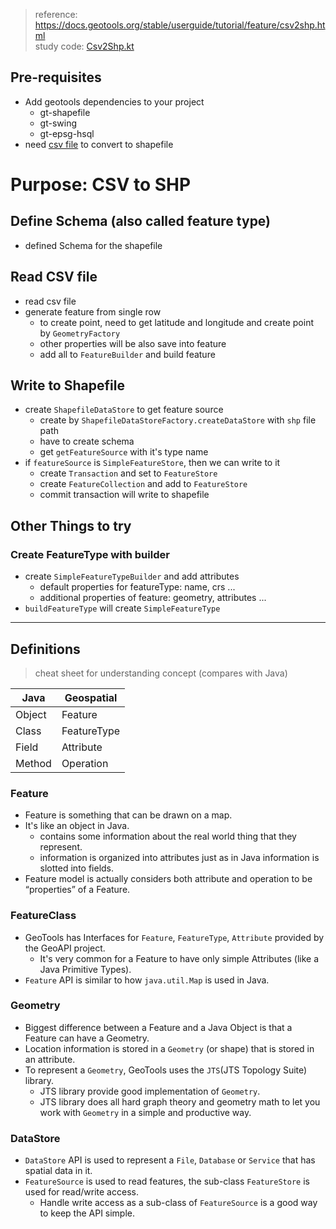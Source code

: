 > reference: https://docs.geotools.org/stable/userguide/tutorial/feature/csv2shp.html    
> study code: [Csv2Shp.kt](../src/main/kotlin/org/geotools/tutorial/feature/Csv2Shp.kt)

## Pre-requisites

- Add geotools dependencies to your project
    - gt-shapefile
    - gt-swing
    - gt-epsg-hsql
- need [csv file](../src/main/resources/tutorial/feature/locations.csv) to convert to shapefile

# Purpose: CSV to SHP

## Define Schema (also called feature type)

- defined Schema for the shapefile

## Read CSV file

- read csv file
- generate feature from single row
    - to create point, need to get latitude and longitude and create point by `GeometryFactory`
    - other properties will be also save into feature
    - add all to `FeatureBuilder` and build feature

## Write to Shapefile

- create `ShapefileDataStore` to get feature source
    - create by `ShapefileDataStoreFactory.createDataStore` with `shp` file path
    - have to create schema
    - get `getFeatureSource` with it's type name
- if `featureSource` is `SimpleFeatureStore`, then we can write to it
    - create `Transaction` and set to `FeatureStore`
    - create `FeatureCollection` and add to `FeatureStore`
    - commit transaction will write to shapefile

## Other Things to try

### Create FeatureType with builder

- create `SimpleFeatureTypeBuilder` and add attributes
    - default properties for featureType: name, crs ...
    - additional properties of feature: geometry, attributes ...
- `buildFeatureType` will create `SimpleFeatureType`

---

## Definitions

> cheat sheet for understanding concept (compares with Java)

| <strong>Java</strong> | <strong>Geospatial</strong> | 
|-----------------------|-----------------------------|
| Object                | Feature                     |
| Class                 | FeatureType                 |
| Field                 | Attribute                   |
| Method                | Operation                   |

### Feature

- Feature is something that can be drawn on a map.
- It's like an object in Java.
    - contains some information about the real world thing that they represent.
    - information is organized into attributes just as in Java information is slotted into fields.
- Feature model is actually considers both attribute and operation to be “properties” of a Feature.

### FeatureClass

- GeoTools has Interfaces for `Feature`, `FeatureType`, `Attribute` provided by the GeoAPI project.
    - It's very common for a Feature to have only simple Attributes (like a Java Primitive Types).
- `Feature` API is similar to how `java.util.Map` is used in Java.

### Geometry

- Biggest difference between a Feature and a Java Object is that a Feature can have a Geometry.
- Location information is stored in a `Geometry` (or shape) that is stored in an attribute.
- To represent a `Geometry`, GeoTools uses the `JTS`(JTS Topology Suite) library.
    - JTS library provide good implementation of `Geometry`.
    - JTS library does all hard graph theory and geometry math to let you work with `Geometry` in a simple and
      productive way.

### DataStore

- `DataStore` API is used to represent a `File`, `Database` or `Service` that has spatial data in it.
- `FeatureSource` is used to read features, the sub-class `FeatureStore` is used for read/write access.
    - Handle write access as a sub-class of `FeatureSource` is a good way to keep the API simple.  
